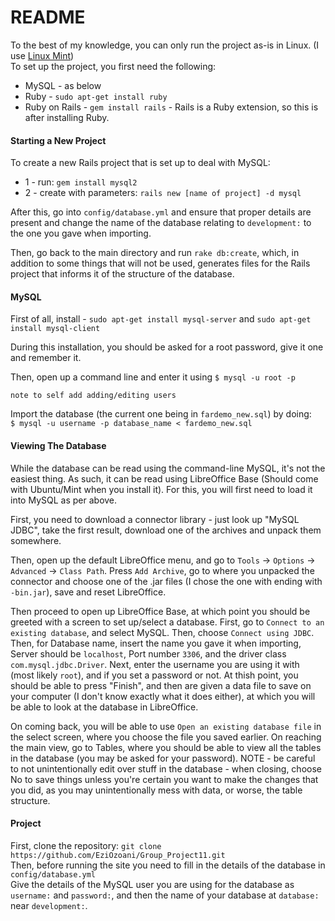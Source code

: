 # README
To the best of my knowledge, you can only run the project as-is in Linux. (I use [Linux Mint](https://www.linuxmint.com/))  
To set up the project, you first need the following:
* MySQL - as below
* Ruby - `sudo apt-get install ruby`
* Ruby on Rails - `gem install rails` - Rails is a Ruby extension, so this is after installing Ruby.

#### Starting a New Project

To create a new Rails project that is set up to deal with MySQL:
* 1 - run: `gem install mysql2`
* 2 - create with parameters: `rails new [name of project] -d mysql`

After this, go into `config/database.yml` and ensure that proper details are present and change the name of the database relating to `development:` to the one you gave when importing.

Then, go back to the main directory and run `rake db:create`, which, in addition to some things that will not be used, generates files for the Rails project that informs it of the structure of the database.

#### MySQL

First of all, install - `sudo apt-get install mysql-server` and `sudo apt-get install mysql-client`

During this installation, you should be asked for a root password, give it one and remember it.

Then, open up a command line and enter it using `$ mysql -u root -p`

` note to self add adding/editing users `

Import the database (the current one being in `fardemo_new.sql`) by doing:  
`$ mysql -u username -p database_name < fardemo_new.sql`

#### Viewing The Database

While the database can be read using the command-line MySQL, it's not the easiest thing. As such, it can be read using LibreOffice Base (Should come with Ubuntu/Mint when you install it). For this, you will first need to load it into MySQL as per above.

First, you need to download a connector library - just look up "MySQL JDBC", take the first result, download one of the archives and unpack them somewhere.

Then, open up the default LibreOffice menu, and go to `Tools` -> `Options` -> `Advanced` -> `Class Path`. Press `Add Archive`, go to where you unpacked the connector and choose one of the .jar files (I chose the one with ending with `-bin.jar`), save and reset LibreOffice.

Then proceed to open up LibreOffice Base, at which point you should be greeted with a screen to set up/select a database. First, go to `Connect to an existing database`, and select MySQL. Then, choose `Connect using JDBC`. Then, for Database name, insert the name you gave it when importing, Server should be `localhost`, Port number `3306`, and the driver class `com.mysql.jdbc.Driver`. Next, enter the username you are using it with (most likely `root`), and if you set a password or not. At thish point, you should be able to press "Finish", and then are given a data file to save on your computer (I don't know exactly what it does either), at which you will be able to look at the database in LibreOffice.

On coming back, you will be able to use `Open an existing database file` in the select screen, where you choose the file you saved earlier. On reaching the main view, go to Tables, where you should be able to view all the tables in the database (you may be asked for your password). NOTE - be careful to not unintentionally edit over stuff in the database - when closing, choose No to save things unless you're certain you want to make the changes that you did, as you may unintentionally mess with data, or worse, the table structure.

#### Project

First, clone the repository: `git clone https://github.com/EziOzoani/Group_Project11.git`  
Then, before running the site you need to fill in the details of the database in `config/database.yml`  
Give the details of the MySQL user you are using for the database as `username:` and `password:`, and then the name of your database at `database:` near `development:`.
